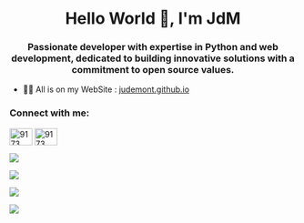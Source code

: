 <h1 align="center">Hello World 👋, I'm JdM</h1>
<h3 align="center">Passionate developer with expertise in Python and web development, dedicated to building innovative solutions with a commitment to open source values.</h3>


- 👨‍💻 All is on my WebSite : [judemont.github.io](https://judemont.github.io)

<h3 align="left">Connect with me:</h3>
<p align="left">
<a href="https://discord.gg/9173" target="blank"><img align="center" src="https://raw.githubusercontent.com/rahuldkjain/github-profile-readme-generator/master/src/images/icons/Social/discord.svg" alt="9173" height="30" width="40" /></a>
  <a href="https://t.me/judemont" target="blank"><img align="center" src="https://user-images.githubusercontent.com/96385330/230026060-bf0e8a78-cc26-4bef-befc-2954bf650572.svg" alt="9173" height="30" width="40" /></a>
</p>





![](http://github-profile-summary-cards.vercel.app/api/cards/profile-details?username=judemont&theme=dracula) 

![](http://github-profile-summary-cards.vercel.app/api/cards/repos-per-language?username=judemont&theme=dracula) 




![](http://github-profile-summary-cards.vercel.app/api/cards/most-commit-language?username=judemont&theme=dracula) 



![](http://github-profile-summary-cards.vercel.app/api/cards/productive-time?username=judemont&theme=dracula&utcOffset=1) 